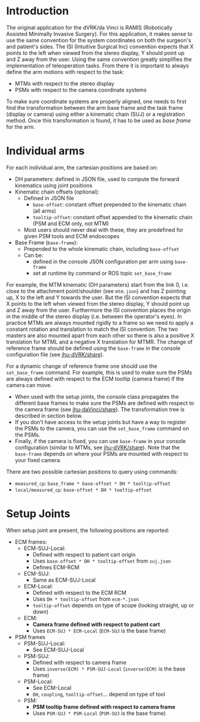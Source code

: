 <!--ts-->
<!--te-->

# Introduction

The original application for the dVRK/da Vinci is RAMIS (Robotically Assisted Minimally Invasive Surgery).  For this application, it makes sense to use the same convention for the system coordinates on both the surgeon's and patient's sides.  The ISI (Intuitive Surgical Inc) convention expects that X points to the left when viewed from the stereo display, Y should point up and Z away from the user.  Using the same convention greatly simplifies the implementation of teleoperation tasks.  From there it is important to always define the arm motions with respect to the task:
* MTMs with respect to the stereo display
* PSMs with respect to the camera coordinate systems

To make sure coordinate systems are properly aligned, one needs to first find the transformation between the arm base frame and the task frame (display or camera) using either a kinematic chain (SUJ) or a registration method.  Once this transformation is found, it has to be used as *base frame* for the arm.

# Individual arms

For each individual arm, the cartesian positions are based on:
* DH parameters: defined in JSON file, used to compute the forward kinematics using joint positions
* Kinematic chain offsets (optional):
  * Defined in JSON file
    * `base-offset`: constant offset prepended to the kinematic chain (all arms)
    * `tooltip-offset`: constant offset appended to the kinematic chain (PSM and ECM only, not MTM)
  * Most users should never deal with these, they are predefined for given PSM tools and ECM endoscopes
* Base Frame (`base-frame`):
  * Prepended to the whole kinematic chain, including `base-offset`
  * Can be:
     * defined in the console JSON configuration per arm using `base-frame`
     * set at runtime by command or ROS topic `set_base_frame`

For example, the MTM kinematic (DH parameters) start from the link 0, i.e. close to the attachment point/shoulder (see `mtm.json`) and has Z pointing up, X to the left and Y towards the user.  But the ISI convention expects that X points to the left when viewed from the stereo display, Y should point up and Z away from the user.  Furthermore the ISI convention places the origin in the middle of the stereo display (i.e. between the operator's eyes).  In practice MTMs are always mounted rigidly to a frame so we need to apply a constant rotation and translation to match the ISI convention.  The two masters are also mounted apart from each other so there is also a positive X translation for MTML and a negative X translation for MTMR.  The change of reference frame should be defined using the `base-frame` in the console configuration file (see [jhu-dVRK/share](/jhu-dvrk/sawIntuitiveResearchKit/blob/master/share/jhu-dVRK/console-MTMR-PSM1-MTML-PSM2-Teleop.json)).

For a dynamic change of reference frame one should use the `set_base_frame` command.  For example, this is used to make sure the PSMs are always defined with respect to the ECM tooltip (camera frame) if the camera can move.
* When used with the setup joints, the console class propagates the different base frames to make sure the PSMs are defined with respect to the camera frame (see [jhu-daVinci/share](/jhu-dvrk/sawIntuitiveResearchKit/blob/master/share/jhu-daVinci/console-SUJ-ECM-MTMR-PSM1-MTML-PSM2-Teleop.json)).  The transformation tree is described in section below.
* If you don't have access to the setup joints but have a way to register the PSMs to the camera, you can use the `set_base_frame` command on the PSMs.
* Finally, if the camera is fixed, you can use `base-frame` in your console configuration (similar to MTMs, see [jhu-dVRK/share](/jhu-dvrk/sawIntuitiveResearchKit/blob/master/share/jhu-dVRK/console-MTMR-PSM1-MTML-PSM2-Teleop.json)).  Note that the `base-frame` depends on where your PSMs are mounted with respect to your fixed camera.

There are two possible cartesian positions to query using commands:
* `measured_cp`: `base_frame * base-offset * DH * tooltip-offset`
* `local/measured_cp`: `base-offset * DH * tooltip-offset`


# Setup Joints

When setup joint are present, the following positions are reported:
* ECM frames:
  * ECM-SUJ-Local:
    * Defined with respect to patient cart origin
    * Uses `base-offset * DH * tooltip-offset` from `suj.json`
    * Defines ECM-RCM
  * ECM-SUJ:
    * Same as ECM-SUJ-Local
  * ECM-Local:
    * Defined with respect to the ECM RCM
    * Uses `DH * tooltip-offset` from `ecm-*.json`
    * `tooltip-offset` depends on type of scope (looking straight, up or down)
  * ECM:
    * **Camera frame defined with respect to patient cart**
    * Uses `ECM-SUJ * ECM-Local` (`ECM-SUJ` is the base frame)
* PSM frames
  * PSM-SUJ-Local:
    * See ECM-SUJ-Local
  * PSM-SUJ:
    * Defined with respect to camera frame
    * Uses `inverse(ECM) * PSM-SUJ-Local` (`inverse(ECM)` is the base frame)
  * PSM-Local:
    * See ECM-Local
    * `DH`, `coupling`, `tooltip-offset`... depend on type of tool
  * PSM:
    * **PSM tooltip frame defined with respect to camera frame**
    * Uses `PSM-SUJ * PSM-Local` (`PSM-SUJ` is the base frame)